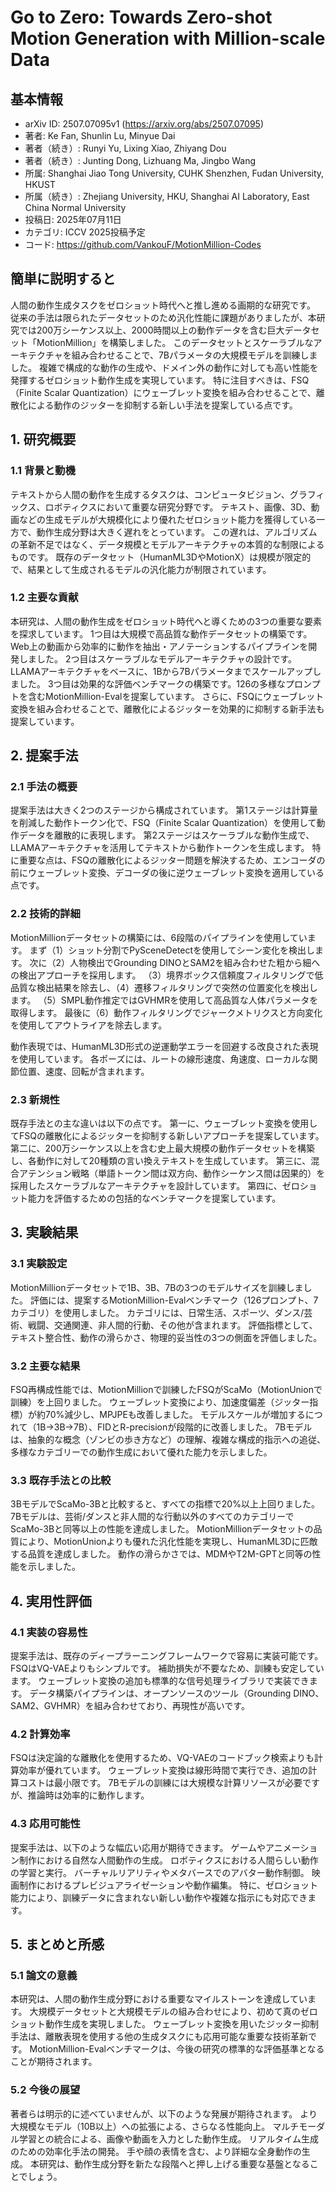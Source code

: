 # Go to Zero: Towards Zero-shot Motion Generation with Million-scale Data

## 基本情報
- arXiv ID: 2507.07095v1 (https://arxiv.org/abs/2507.07095)
- 著者: Ke Fan, Shunlin Lu, Minyue Dai
- 著者（続き）: Runyi Yu, Lixing Xiao, Zhiyang Dou
- 著者（続き）: Junting Dong, Lizhuang Ma, Jingbo Wang
- 所属: Shanghai Jiao Tong University, CUHK Shenzhen, Fudan University, HKUST
- 所属（続き）: Zhejiang University, HKU, Shanghai AI Laboratory, East China Normal University
- 投稿日: 2025年07月11日
- カテゴリ: ICCV 2025投稿予定
- コード: https://github.com/VankouF/MotionMillion-Codes

## 簡単に説明すると
人間の動作生成タスクをゼロショット時代へと推し進める画期的な研究です。
従来の手法は限られたデータセットのため汎化性能に課題がありましたが、本研究では200万シーケンス以上、2000時間以上の動作データを含む巨大データセット「MotionMillion」を構築しました。
このデータセットとスケーラブルなアーキテクチャを組み合わせることで、7Bパラメータの大規模モデルを訓練しました。
複雑で構成的な動作の生成や、ドメイン外の動作に対しても高い性能を発揮するゼロショット動作生成を実現しています。
特に注目すべきは、FSQ（Finite Scalar Quantization）にウェーブレット変換を組み合わせることで、離散化による動作のジッターを抑制する新しい手法を提案している点です。

## 1. 研究概要
### 1.1 背景と動機
テキストから人間の動作を生成するタスクは、コンピュータビジョン、グラフィックス、ロボティクスにおいて重要な研究分野です。
テキスト、画像、3D、動画などの生成モデルが大規模化により優れたゼロショット能力を獲得している一方で、動作生成分野は大きく遅れをとっています。
この遅れは、アルゴリズムの革新不足ではなく、データ規模とモデルアーキテクチャの本質的な制限によるものです。
既存のデータセット（HumanML3DやMotionX）は規模が限定的で、結果として生成されるモデルの汎化能力が制限されています。

### 1.2 主要な貢献
本研究は、人間の動作生成をゼロショット時代へと導くための3つの重要な要素を探求しています。
1つ目は大規模で高品質な動作データセットの構築です。Web上の動画から効率的に動作を抽出・アノテーションするパイプラインを開発しました。
2つ目はスケーラブルなモデルアーキテクチャの設計です。LLAMAアーキテクチャをベースに、1Bから7Bパラメータまでスケールアップしました。
3つ目は効果的な評価ベンチマークの構築です。126の多様なプロンプトを含むMotionMillion-Evalを提案しています。
さらに、FSQにウェーブレット変換を組み合わせることで、離散化によるジッターを効果的に抑制する新手法も提案しています。

## 2. 提案手法
### 2.1 手法の概要
提案手法は大きく2つのステージから構成されています。
第1ステージは計算量を削減した動作トークン化で、FSQ（Finite Scalar Quantization）を使用して動作データを離散的に表現します。
第2ステージはスケーラブルな動作生成で、LLAMAアーキテクチャを活用してテキストから動作トークンを生成します。
特に重要な点は、FSQの離散化によるジッター問題を解決するため、エンコーダの前にウェーブレット変換、デコーダの後に逆ウェーブレット変換を適用している点です。

### 2.2 技術的詳細
MotionMillionデータセットの構築には、6段階のパイプラインを使用しています。
まず（1）ショット分割でPySceneDetectを使用してシーン変化を検出します。
次に（2）人物検出でGrounding DINOとSAM2を組み合わせた粗から細への検出アプローチを採用します。
（3）境界ボックス信頼度フィルタリングで低品質な検出結果を除去し、（4）遷移フィルタリングで突然の位置変化を検出します。
（5）SMPL動作推定ではGVHMRを使用して高品質な人体パラメータを取得します。
最後に（6）動作フィルタリングでジャークメトリクスと方向変化を使用してアウトライアを除去します。

動作表現では、HumanML3D形式の逆運動学エラーを回避する改良された表現を使用しています。
各ポーズには、ルートの線形速度、角速度、ローカルな関節位置、速度、回転が含まれます。

### 2.3 新規性
既存手法との主な違いは以下の点です。
第一に、ウェーブレット変換を使用してFSQの離散化によるジッターを抑制する新しいアプローチを提案しています。
第二に、200万シーケンス以上を含む史上最大規模の動作データセットを構築し、各動作に対して20種類の言い換えテキストを生成しています。
第三に、混合アテンション戦略（単語トークン間は双方向、動作シーケンス間は因果的）を採用したスケーラブルなアーキテクチャを設計しています。
第四に、ゼロショット能力を評価するための包括的なベンチマークを提案しています。

## 3. 実験結果
### 3.1 実験設定
MotionMillionデータセットで1B、3B、7Bの3つのモデルサイズを訓練しました。
評価には、提案するMotionMillion-Evalベンチマーク（126プロンプト、7カテゴリ）を使用しました。
カテゴリには、日常生活、スポーツ、ダンス/芸術、戦闘、交通関連、非人間的行動、その他が含まれます。
評価指標として、テキスト整合性、動作の滑らかさ、物理的妥当性の3つの側面を評価しました。

### 3.2 主要な結果
FSQ再構成性能では、MotionMillionで訓練したFSQがScaMo（MotionUnionで訓練）を上回りました。
ウェーブレット変換により、加速度偏差（ジッター指標）が約70%減少し、MPJPEも改善しました。
モデルスケールが増加するにつれて（1B→3B→7B）、FIDとR-precisionが段階的に改善しました。
7Bモデルは、抽象的な概念（ゾンビの歩き方など）の理解、複雑な構成的指示への追従、多様なカテゴリーでの動作生成において優れた能力を示しました。

### 3.3 既存手法との比較
3BモデルでScaMo-3Bと比較すると、すべての指標で20%以上上回りました。
7Bモデルは、芸術/ダンスと非人間的な行動以外のすべてのカテゴリーでScaMo-3Bと同等以上の性能を達成しました。
MotionMillionデータセットの品質により、MotionUnionよりも優れた汎化性能を実現し、HumanML3Dに匹敵する品質を達成しました。
動作の滑らかさでは、MDMやT2M-GPTと同等の性能を示しました。

## 4. 実用性評価
### 4.1 実装の容易性
提案手法は、既存のディープラーニングフレームワークで容易に実装可能です。
FSQはVQ-VAEよりもシンプルです。
補助損失が不要なため、訓練も安定しています。
ウェーブレット変換の追加も標準的な信号処理ライブラリで実装できます。
データ構築パイプラインは、オープンソースのツール（Grounding DINO、SAM2、GVHMR）を組み合わせており、再現性が高いです。

### 4.2 計算効率
FSQは決定論的な離散化を使用するため、VQ-VAEのコードブック検索よりも計算効率が優れています。
ウェーブレット変換は線形時間で実行でき、追加の計算コストは最小限です。
7Bモデルの訓練には大規模な計算リソースが必要ですが、推論時は効率的に動作します。

### 4.3 応用可能性
提案手法は、以下のような幅広い応用が期待できます。
ゲームやアニメーション制作における自然な人間動作の生成。
ロボティクスにおける人間らしい動作の学習と実行。
バーチャルリアリティやメタバースでのアバター動作制御。
映画制作におけるプレビジュアライゼーションや動作編集。
特に、ゼロショット能力により、訓練データに含まれない新しい動作や複雑な指示にも対応できます。

## 5. まとめと所感
### 5.1 論文の意義
本研究は、人間の動作生成分野における重要なマイルストーンを達成しています。
大規模データセットと大規模モデルの組み合わせにより、初めて真のゼロショット動作生成を実現しました。
ウェーブレット変換を用いたジッター抑制手法は、離散表現を使用する他の生成タスクにも応用可能な重要な技術革新です。
MotionMillion-Evalベンチマークは、今後の研究の標準的な評価基準となることが期待されます。

### 5.2 今後の展望
著者らは明示的に述べていませんが、以下のような発展が期待されます。
より大規模なモデル（10B以上）への拡張による、さらなる性能向上。
マルチモーダル学習との統合による、画像や動画を入力とした動作生成。
リアルタイム生成のための効率化手法の開発。
手や顔の表情を含む、より詳細な全身動作の生成。
本研究は、動作生成分野を新たな段階へと押し上げる重要な基盤となることでしょう。